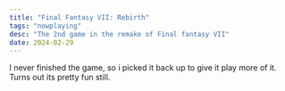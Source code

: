 ```yaml
---
title: "Final Fantasy VII: Rebirth"
tags: "nowplaying"
desc: "The 2nd game in the remake of Final fantasy VII"
date: 2024-02-29
---
```


I never finished the game, so i picked it back up to give it play more of it. Turns out its pretty fun still. 